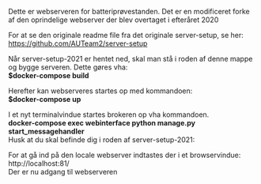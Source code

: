 Dette er webserveren for batteriprøvestanden.
Det er en modificeret forke af den oprindelige webserver der blev overtaget i efteråret 2020

For at se den originale readme file fra det originale server-setup, se her: <br>
https://github.com/AUTeam2/server-setup


Når server-setup-2021 er hentet ned, skal man stå i roden af denne mappe og bygge serveren. 
Dette gøres vha: <br>
**$docker-compose build**

Herefter kan webserveres startes op med kommandoen:  <br>
**$docker-compose up**

I et nyt terminalvindue startes brokeren op vha kommandoen. <br>
**docker-compose exec webinterface python manage.py start_messagehandler**<br>
Husk at du skal befinde dig i roden af server-setup-2021:<br>


For at gå ind på den locale webserver indtastes der i et browservindue:<br>
http://localhost:81/ <br>
Der er nu adgang til webserveren
